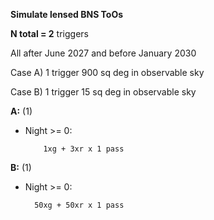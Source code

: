**Simulate lensed BNS ToOs**

**N total = 2** triggers

All after June 2027 and before January 2030

Case A) 1 trigger 900 sq deg in observable sky

Case B) 1 trigger 15 sq deg in observable sky

**A:** (1)

* Night >= 0:
  
          1xg + 3xr x 1 pass

**B:** (1)
  * Night >= 0:
  
          50xg + 50xr x 1 pass

